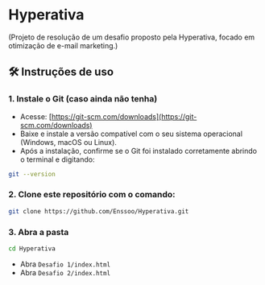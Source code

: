 # Hyperativa

(Projeto de resolução de um desafio proposto pela Hyperativa, focado em otimização de e-mail marketing.)

## 🛠️ Instruções de uso

### 1. Instale o Git (caso ainda não tenha)

- Acesse: [https://git-scm.com/downloads](https://git-scm.com/downloads)
- Baixe e instale a versão compatível com o seu sistema operacional (Windows, macOS ou Linux).
- Após a instalação, confirme se o Git foi instalado corretamente abrindo o terminal e digitando:

```bash
git --version
```

### 2. Clone este repositório com o comando:

```bash
git clone https://github.com/Enssoo/Hyperativa.git
```

### 3. Abra a pasta 

```bash
cd Hyperativa
```

- Abra `Desafio 1/index.html`
- Abra `Desafio 2/index.html`

